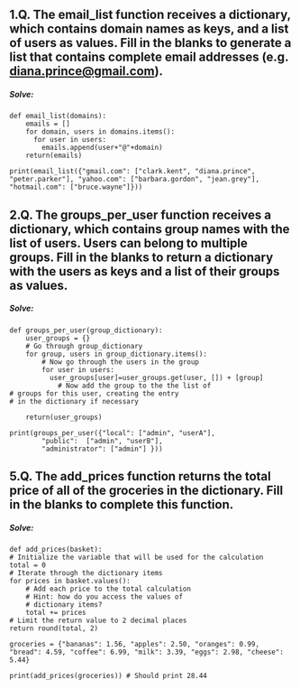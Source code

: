 ## 1.Q. The email_list function receives a dictionary, which contains domain names as keys, and a list of users as values. Fill in the blanks to generate a list that contains complete email addresses (e.g. diana.prince@gmail.com).

##### Solve:
	def email_list(domains):
		emails = []
		for domain, users in domains.items():
		  for user in users:
		    emails.append(user+"@"+domain)
		return(emails)

	print(email_list({"gmail.com": ["clark.kent", "diana.prince", "peter.parker"], "yahoo.com": ["barbara.gordon", "jean.grey"], "hotmail.com": ["bruce.wayne"]}))


## 2.Q. The groups_per_user function receives a dictionary, which contains group names with the list of users. Users can belong to multiple groups. Fill in the blanks to return a dictionary with the users as keys and a list of their groups as values. 

##### Solve:
	def groups_per_user(group_dictionary):
		user_groups = {}
		# Go through group_dictionary
		for group, users in group_dictionary.items():
			# Now go through the users in the group
			for user in users:
			  user_groups[user]=user_groups.get(user, []) + [group]
				# Now add the group to the the list of
	# groups for this user, creating the entry
	# in the dictionary if necessary

		return(user_groups)

	print(groups_per_user({"local": ["admin", "userA"],
			"public":  ["admin", "userB"],
			"administrator": ["admin"] }))
    
    
## 5.Q. The add_prices function returns the total price of all of the groceries in the dictionary. Fill in the blanks to complete this function.

##### Solve:
    def add_prices(basket):
	# Initialize the variable that will be used for the calculation
	total = 0
	# Iterate through the dictionary items
	for prices in basket.values():
		# Add each price to the total calculation
		# Hint: how do you access the values of
		# dictionary items?
		total += prices
	# Limit the return value to 2 decimal places
	return round(total, 2)  

	groceries = {"bananas": 1.56, "apples": 2.50, "oranges": 0.99, "bread": 4.59, "coffee": 6.99, "milk": 3.39, "eggs": 2.98, "cheese": 5.44}

	print(add_prices(groceries)) # Should print 28.44


    
